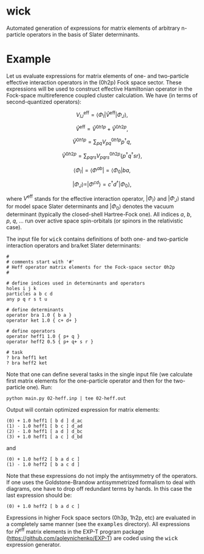 
# wick
Automated generation of expressions for matrix elements of arbitrary n-particle operators in the basis of Slater determinants.

# Example

Let us evaluate expressions for matrix elements of one- and two-particle effective interaction operators in the (0h2p) Fock space sector. These expressions will be used to construct effective Hamiltonian operator in the Fock-space multireference coupled cluster calculation. We have (in terms of second-quantized operators):

$$ V^{\text{eff}}_{IJ} = \langle \Phi_I |  \hat{V}^{\text{eff}} | \Phi_J \rangle, $$

$$ \hat{V}^{\text{eff}} = \hat{V}^{0h1p} + \hat{V}^{0h2p}, $$

$$  \hat{V}^{0h1p} = \sum_{pq} V^{0h1p}_{pq} { p^\dagger q }, $$

$$ \hat{V}^{0h2p} = \sum_{pqrs} V^{0h2p}_{pqrs} \{ p^\dagger q^\dagger s r \}, $$

$$\langle \Phi_I| = \langle \Phi^{ab} | =  \langle \Phi_0 | b a, $$

$$|\Phi_J\rangle = |\Phi^{cd} \rangle = c^\dagger d^\dagger |\Phi_0\rangle, $$

where $V^{\text{eff}}$ stands for the effective interaction operator, $|\Phi_{I}\rangle$ and $|\Phi_{J}\rangle$ stand for model space Slater determinants and $|\Phi_0\rangle$ denotes the vacuum determinant (typically the closed-shell Hartree-Fock one). All indices <i>a</i>, <i>b</i>, <i>p</i>, <i>q</i>, ...  run over active space spin-orbitals (or spinors in the relativistic case).

The input file for <tt>wick</tt> contains definitions of both one- and two-particle interaction operators and bra/ket Slater determinants:
```
#
# comments start with '#'
# Heff operator matrix elements for the Fock-space sector 0h2p
#

# define indices used in determinants and operators
holes i j k
particles a b c d
any p q r s t u

# define determinants
operator bra 1.0 { b a }
operator ket 1.0 { c+ d+ }

# define operators
operator heff1 1.0 { p+ q }
operator heff2 0.5 { p+ q+ s r }

# task
? bra heff1 ket
? bra heff2 ket
```
Note that one can define several tasks in the single input file (we calculate first matrix elements for the one-particle operator and then for the two-particle one). Run:
```
python main.py 02-heff.inp | tee 02-heff.out
```
Output will contain optimized expression for matrix elements:
```
(0) + 1.0 heff1 [ b d ] d_ac
(1) - 1.0 heff1 [ b c ] d_ad
(2) - 1.0 heff1 [ a d ] d_bc
(3) + 1.0 heff1 [ a c ] d_bd
```
and
```
(0) + 1.0 heff2 [ b a d c ]
(1) - 1.0 heff2 [ b a c d ]
```
Note that these expressions do not imply the antisymmetry of the operators. If one uses the Goldstone-Brandow antisymmetrized formalism to deal with diagrams, one have to drop off redundant terms by hands. In this case the last expression should be:
```
(0) + 1.0 heff2 [ b a d c ]
```
Expressions in higher Fock space sectors (0h3p, 1h2p, etc) are evaluated in a completely same manner (see the <tt>examples</tt> directory). All expressions for $\hat{H}^{\text{eff}}$ matrix elements in the EXP-T program package (https://github.com/aoleynichenko/EXP-T) are coded using the <tt>wick</tt> expression generator.
